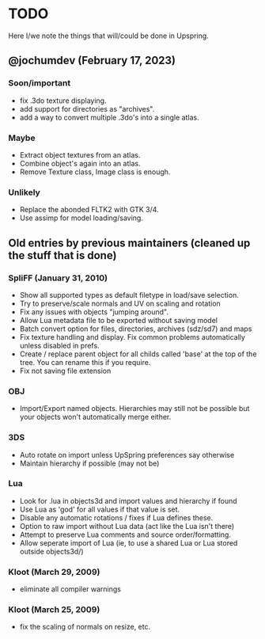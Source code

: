 # TODO

Here I/we note the things that will/could be done in Upspring.

## @jochumdev (February 17, 2023)

### Soon/important

- fix .3do texture displaying.
- add support for directories as "archives".
- add a way to convert multiple .3do's into a single atlas.

### Maybe

- Extract object textures from an atlas.
- Combine object's again into an atlas.
- Remove Texture class, Image class is enough.

### Unlikely

- Replace the abonded FLTK2 with GTK 3/4.
- Use assimp for model loading/saving.

## Old entries by previous maintainers (cleaned up the stuff that is done)

### SpliFF (January 31, 2010)

- Show all supported types as default filetype in load/save selection.
- Try to preserve/scale normals and UV on scaling and rotation
- Fix any issues with objects "jumping around".
- Allow Lua metadata file to be exported without saving model
- Batch convert option for files, directories, archives (sdz/sd7) and maps
- Fix texture handling and display. Fix common problems automatically unless disabled in prefs.
- Create / replace parent object for all childs called 'base' at the top of the tree. You can rename this if you require.
- Fix not saving file extension

### OBJ

- Import/Export named objects. Hierarchies may still not be possible but your objects won't automatically merge either.

### 3DS

- Auto rotate on import unless UpSpring preferences say otherwise
- Maintain hierarchy if possible (may not be)

### Lua

- Look for <modelname>.lua in objects3d and import values and hierarchy if found
- Use Lua as 'god' for all values if that value is set.
- Disable any automatic rotations / fixes if Lua defines these.
- Option to raw import without Lua data (act like the Lua isn't there)
- Attempt to preserve Lua comments and source order/formatting.
- Allow seperate import of Lua (ie, to use a shared Lua or Lua stored outside objects3d/)

### Kloot (March 29, 2009)

- eliminate all compiler warnings

### Kloot (March 25, 2009)

- fix the scaling of normals on resize, etc.
